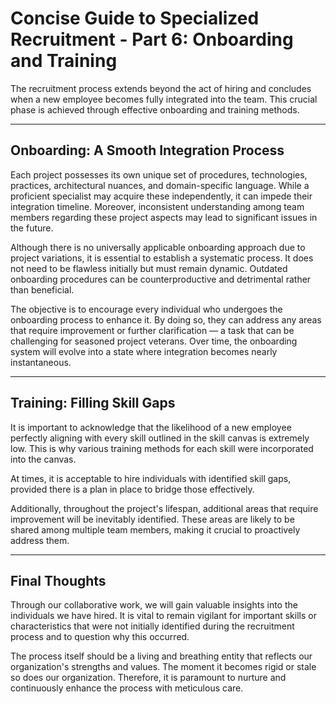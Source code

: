 # Concise Guide to Specialized Recruitment - Part 6: Onboarding and Training
The recruitment process extends beyond the act of hiring and concludes when a new employee becomes fully integrated into the team. This crucial phase is achieved through effective onboarding and training methods.

---

## Onboarding: A Smooth Integration Process
Each project possesses its own unique set of procedures, technologies, practices, architectural nuances, and domain-specific language. While a proficient specialist may acquire these independently, it can impede their integration timeline. Moreover, inconsistent understanding among team members regarding these project aspects may lead to significant issues in the future.

Although there is no universally applicable onboarding approach due to project variations, it is essential to establish a systematic process. It does not need to be flawless initially but must remain dynamic. Outdated onboarding procedures can be counterproductive and detrimental rather than beneficial.

The objective is to encourage every individual who undergoes the onboarding process to enhance it. By doing so, they can address any areas that require improvement or further clarification — a task that can be challenging for seasoned project veterans. Over time, the onboarding system will evolve into a state where integration becomes nearly instantaneous.

---

## Training: Filling Skill Gaps
It is important to acknowledge that the likelihood of a new employee perfectly aligning with every skill outlined in the skill canvas is extremely low. This is why various training methods for each skill were incorporated into the canvas.

At times, it is acceptable to hire individuals with identified skill gaps, provided there is a plan in place to bridge those effectively.

Additionally, throughout the project's lifespan, additional areas that require improvement will be inevitably identified. These areas are likely to be shared among multiple team members, making it crucial to proactively address them.

---

## Final Thoughts
Through our collaborative work, we will gain valuable insights into the individuals we have hired. It is vital to remain vigilant for important skills or characteristics that were not initially identified during the recruitment process and to question why this occurred.

The process itself should be a living and breathing entity that reflects our organization's strengths and values. The moment it becomes rigid or stale so does our organization. Therefore, it is paramount to nurture and continuously enhance the process with meticulous care.
